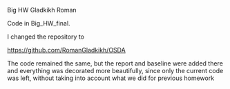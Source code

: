 Big HW Gladkikh Roman

Code in Big_HW_final.

I changed the repository to 

https://github.com/RomanGladkikh/OSDA

The code remained the same, but the report and baseline were added there and everything was decorated more beautifully, since only the current code was left, without taking into account what we did for previous homework
